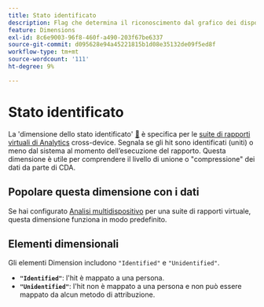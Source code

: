 ```yaml
---
title: Stato identificato
description: Flag che determina il riconoscimento dal grafico dei dispositivi.
feature: Dimensions
exl-id: 8c6e9003-96f8-460f-a490-203f67be6337
source-git-commit: d095628e94a45221815b1d08e35132de09f5ed8f
workflow-type: tm+mt
source-wordcount: '111'
ht-degree: 9%

---
```


# Stato identificato

La &#39;dimensione dello stato identificato&#39; [&#128279;](overview.md) è specifica per le [suite di rapporti virtuali di Analytics](../cda/overview.md) cross-device. Segnala se gli hit sono identificati (uniti) o meno dal sistema al momento dell’esecuzione del rapporto. Questa dimensione è utile per comprendere il livello di unione o &quot;compressione&quot; dei dati da parte di CDA.

## Popolare questa dimensione con i dati

Se hai configurato [Analisi multidispositivo](../cda/overview.md) per una suite di rapporti virtuale, questa dimensione funziona in modo predefinito.

## Elementi dimensionali

Gli elementi Dimension includono `"Identified"` e `"Unidentified"`.

* **`"Identified"`**: l&#39;hit è mappato a una persona.
* **`"Unidentified"`**: l&#39;hit non è mappato a una persona e non può essere mappato da alcun metodo di attribuzione.
